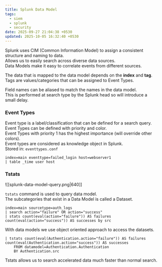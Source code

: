 ```yaml
---
title: Splunk Data Model
tags:
  - siem
  - splunk
  - security
date: 2025-09-27 21:04:38 +0530
updated: 2025-10-05 16:32:40 +0530
---
```


Splunk uses CIM (Common Information Model) to assign a consistent structure and naming to data.  
Allows us to easily search across diverse data sources.  
Data Models make it easy to correlate events from different sources.  

The data that is mapped to the data model depends on the **index** and **tag**.  
Tags are values/categories that can be assigned to Event Types.  

Field names can be aliased to match the names in the data model.  
This is performed at search type by the Splunk head so will introduce a small delay.  

### Event Types
Event type is a label/classification that can be defined for a search query.  
Event Types can be defined with priority and color.  
Event Types with priority 1 has the highest importance (will override other colors).  
Event types are considered as knowledge object in Splunk.  
Stored in: `eventtypes.conf`  

```
index=main eventtype=failed_login host=webserver1
| table _time user host
```

### Tstats

![[splunk-data-model-query.png|640]]

`tstats` command is used to query data model.  
The subcategories that exist in a Data Model is called a Dataset.  

```
index=main sourcetype=auth_logs
| search action="failure" OR action="success"
| stats count(eval(action="failure")) AS failures count(eval(action="success")) AS successes by src
```

With data models we use object oriented approach to access the datasets.

```
| tstats count(eval(Authentication.action="failure")) AS failures count(eval(Authentication.action="success")) AS successes
    FROM datamodel=Authentication.Authentication
    BY Authentication.src
```

Tstats allows us to search accelerated data much faster than normal search.  
